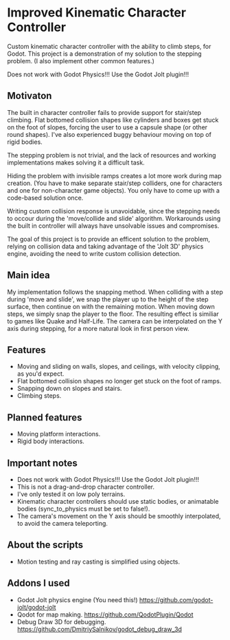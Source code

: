 # Improved Kinematic Character Controller
Custom kinematic character controller with the ability to climb steps, for Godot.
This project is a demonstration of my solution to the stepping problem. (I also implement other common features.)

Does not work with Godot Physics!!! Use the Godot Jolt plugin!!!

## Motivaton
The built in character controller fails to provide support for stair/step climbing. Flat bottomed collision shapes like cylinders and boxes get stuck on the foot of slopes, forcing the user to use a capsule shape (or other round shapes). I've also experienced buggy behaviour moving on top of rigid bodies.

The stepping problem is not trivial, and the lack of resources and working implementations makes solving it a difficult task. 

Hiding the problem with invisible ramps creates a lot more work during map creation. (You have to make separate stair/step colliders, one for characters and one for non-character game objects). You only have to come up with a code-based solution once. 

Writing custom collision response is unavoidable, since the stepping needs to occour during the 'move/collide and slide' algorithm. Workarounds using the built in controller will always have unsolvable issues and compromises.

The goal of this project is to provide an efficent solution to the problem, relying on collision data and taking advantage of the 'Jolt 3D' physics engine, avoiding the need to write custom collision detection.

## Main idea
My implementation follows the snapping method. When colliding with a step during 'move and slide', we snap the player up to the height of the step surface, then continue on with the remaining motion. When moving down steps, we simply snap the player to the floor.
The resulting effect is similiar to games like Quake and Half-Life. The camera can be interpolated on the Y axis during stepping, for a more natural look in first person view.

## Features
- Moving and sliding on walls, slopes, and ceilings, with velocity clipping, as you'd expect.
- Flat bottomed collision shapes no longer get stuck on the foot of ramps.
- Snapping down on slopes and stairs.
- Climbing steps.

## Planned features
- Moving platform interactions.
- Rigid body interactions.

## Important notes
- Does not work with Godot Physics!!! Use the Godot Jolt plugin!!!
- This is not a drag-and-drop character controller.
- I've only tested it on low poly terrains.
- Kinematic character controllers should use static bodies, or animatable bodies (sync_to_physics must be set to false!).
- The camera's movement on the Y axis should be smoothly interpolated, to avoid the camera teleporting.

## About the scripts
- Motion testing and ray casting is simplified using objects.

## Addons I used
- Godot Jolt physics engine (You need this!) https://github.com/godot-jolt/godot-jolt
- Qodot for map making. https://github.com/QodotPlugin/Qodot
- Debug Draw 3D for debugging. https://github.com/DmitriySalnikov/godot_debug_draw_3d
